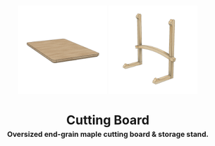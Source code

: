 <!-- 2023-12-28 -->

<p align="center">
  <img src="../../plans/cutting-board/images/wireframe1.png" width="40%"/>
  <img src="../../plans/cutting-board/images/wireframe2.png" width="40%"/>
</p>
<h1 align="center">
  Cutting Board
  <br>
  <sup><sub><sup>Oversized end-grain maple cutting board &amp; storage stand.<sup></sub>
</h1>
